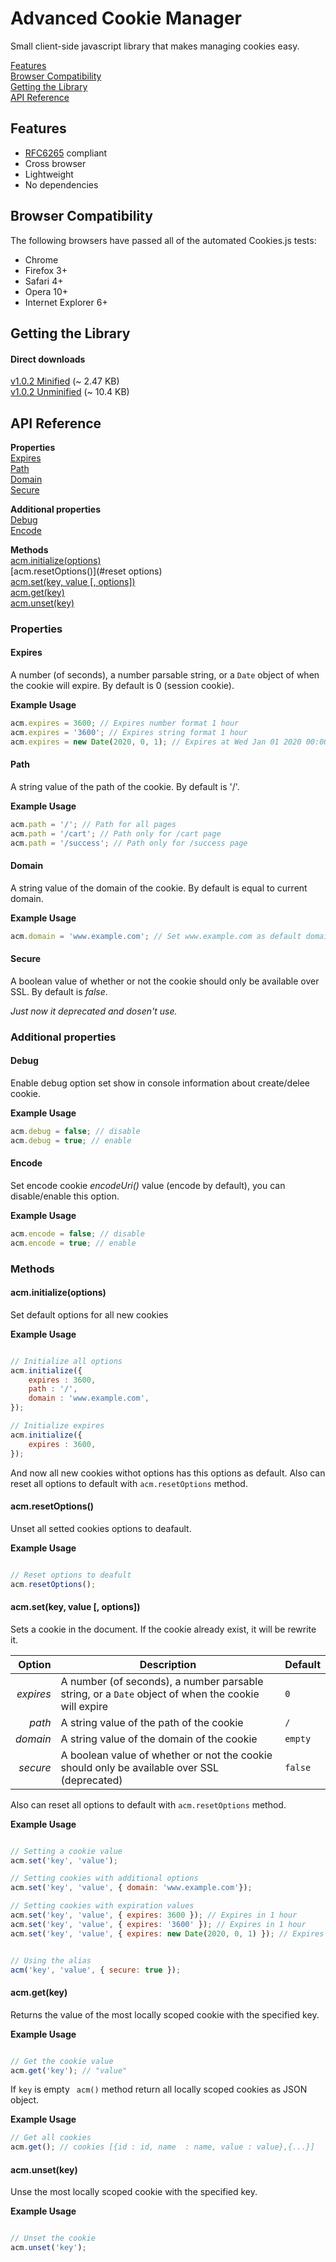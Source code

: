 # Advanced Cookie Manager

Small client-side javascript library that makes managing cookies easy.

[Features](#features)  
[Browser Compatibility](#browser-compatibility)  
[Getting the Library](#getting-the-library)  
[API Reference](#api-reference)

## Features
- [RFC6265](http://www.rfc-editor.org/rfc/rfc6265.txt) compliant
- Cross browser
- Lightweight
- No dependencies

## Browser Compatibility
The following browsers have passed all of the automated Cookies.js tests:
- Chrome
- Firefox 3+
- Safari 4+
- Opera 10+
- Internet Explorer 6+

## Getting the Library
#### Direct downloads
[v1.0.2 Minified](https://raw.githubusercontent.com/evgv/acm/master/src/build/acm.min.js) (~ 2.47 KB)                          
[v1.0.2 Unminified](https://raw.githubusercontent.com/evgv/acm/master/src/build/acm.js) (~ 10.4 KB)


## API Reference

**Properties**  
[Expires](#expires)                                                                                                                   
[Path](#path)                                                                                                                         
[Domain](#domain)                                                                                                                     
[Secure](#secure)                                                                                                                     

**Additional properties**                                                                                                             
[Debug](#debyg)                                                                                                                       
[Encode](#encode)                                                                                                                     

**Methods**  
[acm.initialize(options)](#initialize)  
[acm.resetOptions()](#reset options)  
[acm.set(key, value [, options])](#set)  
[acm.get(key)](#get)  
[acm.unset(key)](#unset)

### Properties

#### Expires
A number (of seconds), a number parsable string, or a `Date` object of when the cookie will expire. By default is 0 (session cookie).

**Example Usage**
```javascript
acm.expires = 3600; // Expires number format 1 hour
acm.expires = '3600'; // Expires string format 1 hour
acm.expires = new Date(2020, 0, 1); // Expires at Wed Jan 01 2020 00:00:00 GMT+0200
```

#### Path
A string value of the path of the cookie. By default is '/'.

**Example Usage**
```javascript
acm.path = '/'; // Path for all pages
acm.path = '/cart'; // Path only for /cart page
acm.path = '/success'; // Path only for /success page
```

#### Domain
A string value of the domain of the cookie. By default is equal to current domain. 

**Example Usage**
```javascript
acm.domain = 'www.example.com'; // Set www.example.com as default domain
```
#### Secure
A boolean value of whether or not the cookie should only be available over SSL. By default is _false_.

_Just now it deprecated and dosen't use._


### Additional properties

#### Debug
Enable debug option set show in console information about create/delee cookie.

**Example Usage**
```javascript
acm.debug = false; // disable
acm.debug = true; // enable
```
#### Encode
Set encode cookie _encodeUri()_ value (encode by default), you can disable/enable this option.

**Example Usage**
```javascript
acm.encode = false; // disable
acm.encode = true; // enable
```

### Methods

#### acm.initialize(options)

Set default options for all new cookies

**Example Usage**
```javascript

// Initialize all options 
acm.initialize({
    expires : 3600, 
    path : '/', 
    domain : 'www.example.com',
});

// Initialize expires
acm.initialize({
    expires : 3600, 
});

``` 
And now all new cookies withot options has this options as default.
Also can reset all options to default with `acm.resetOptions` method.

#### acm.resetOptions()

Unset all setted cookies options to deafault.

**Example Usage**
```javascript

// Reset options to deafult 
acm.resetOptions();

``` 

#### acm.set(key, value [, options])

Sets a cookie in the document. If the cookie already exist, it will be rewrite it.

| Option    | Description                                                                                        | Default     |
| --------: | -------------------------------------------------------------------------------------------------- | ----------- |
| *expires* | A number (of seconds), a number parsable string, or a `Date` object of when the cookie will expire | `0`         |
| *path*    | A string value of the path of the cookie                                                           | `/`         |
| *domain*  | A string value of the domain of the cookie                                                         | `empty`     |
| *secure*  | A boolean value of whether or not the cookie should only be available over SSL  (deprecated)       | `false`     |

Also can reset all options to default with `acm.resetOptions` method.

**Example Usage**
```javascript

// Setting a cookie value
acm.set('key', 'value');

// Setting cookies with additional options
acm.set('key', 'value', { domain: 'www.example.com'});

// Setting cookies with expiration values
acm.set('key', 'value', { expires: 3600 }); // Expires in 1 hour
acm.set('key', 'value', { expires: '3600' }); // Expires in 1 hour
acm.set('key', 'value', { expires: new Date(2020, 0, 1) }); // Expires at Wed Jan 01 2020 00:00:00 GMT+0200


// Using the alias
acm('key', 'value', { secure: true });
```

#### acm.get(key)

Returns the value of the most locally scoped cookie with the specified key.

**Example Usage**
```javascript

// Get the cookie value
acm.get('key'); // "value"
```

If `key` is empty ` acm()` method return all locally scoped cookies as JSON object.

**Example Usage**
```javascript
// Get all cookies
acm.get(); // cookies [{id : id, name  : name, value : value},{...}]
```  
    
#### acm.unset(key)

Unse the most locally scoped cookie with the specified key.

**Example Usage**
```javascript

// Unset the cookie 
acm.unset('key');
``` 
    
